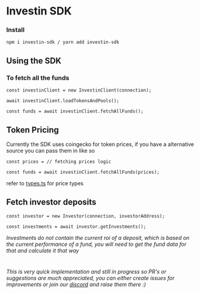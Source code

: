 # Investin SDK
### Install
```
npm i investin-sdk / yarn add investin-sdk
```

## Using the SDK

### To fetch all the funds
```
const investinClient = new InvestinClient(connection);

await investinClient.loadTokensAndPools();

const funds = await investinClient.fetchAllFunds();
```

## Token Pricing
Currently the SDK uses coingecko for token prices, if you have a alternative source you can pass them in like so 
```
const prices = // fetching prices logic

const funds = await investinClient.fetchAllFunds(prices);
```
refer to [types.ts](./src/types.ts#L21) for price types


## Fetch investor deposits
```
const investor = new Investor(connection, investorAddress);

const investments = await investor.getInvestments();
```
*Investments do not contain the current roi of a deposit, which is based on the current performance of a fund, you will need to get the fund data for that and calculate it that way*
#

*This is very quick implementation and still in progress so PR's or suggestions are much appreciated, you can either create issues for improvements or join our [discord](https://discord.gg/g9ZdSakETa) and raise them there :)*
